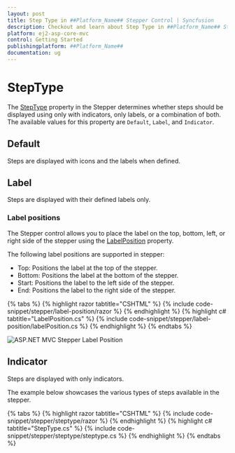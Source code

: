 ```yaml
---
layout: post
title: Step Type in ##Platform_Name## Stepper Control | Syncfusion
description: Checkout and learn about Step Type in ##Platform_Name## Stepper control of Syncfusion Essential JS 2 and more details.
platform: ej2-asp-core-mvc
control: Getting Started
publishingplatform: ##Platform_Name##
documentation: ug
---
```


# StepType

The [StepType](https://help.syncfusion.com/cr/aspnetmvc-js2/Syncfusion.EJ2.Navigations.Stepper.html#Syncfusion_EJ2_Navigations_Stepper_StepType) property in the Stepper determines whether steps should be displayed using only with indicators, only labels, or a combination of both. The available values for this property are `Default`, `Label`, and `Indicator`.

## Default

Steps are displayed with icons and the labels when defined.

## Label

Steps are displayed with their defined labels only.

### Label positions

The Stepper control allows you to place the label on the top, bottom, left, or right side of the stepper using the [LabelPosition](https://help.syncfusion.com/cr/aspnetmvc-js2/Syncfusion.EJ2.Navigations.Stepper.html#Syncfusion_EJ2_Navigations_Stepper_LabelPosition) property.

The following label positions are supported in stepper:

* Top: Positions the label at the top of the stepper.
* Bottom: Positions the label at the bottom of the stepper.
* Start: Positions the label to the left side of the stepper.
* End: Positions the label to the right side of the stepper.

{% tabs %}
{% highlight razor tabtitle="CSHTML" %}
{% include code-snippet/stepper/label-position/razor %}
{% endhighlight %}
{% highlight c# tabtitle="LabelPosition.cs" %}
{% include code-snippet/stepper/label-position/labelPosition.cs %}
{% endhighlight %}
{% endtabs %}

![ASP.NET MVC Stepper Label Position](images/stepper-labelposition.jpg)

## Indicator

Steps are displayed with only indicators.

The example below showcases the various types of steps available in the stepper.

{% tabs %}
{% highlight razor tabtitle="CSHTML" %}
{% include code-snippet/stepper/steptype/razor %}
{% endhighlight %}
{% highlight c# tabtitle="StepType.cs" %}
{% include code-snippet/stepper/steptype/steptype.cs %}
{% endhighlight %}
{% endtabs %}